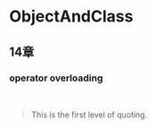# ObjectAndClass

14章
--------
<h3>operator overloading</h3> <br />
<BlockQuote>This is the first level of quoting.</BlockQuote> <br />
